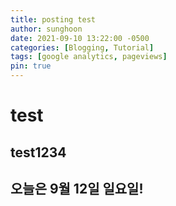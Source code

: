 ```yaml
---
title: posting test
author: sunghoon
date: 2021-09-10 13:22:00 -0500
categories: [Blogging, Tutorial]
tags: [google analytics, pageviews]
pin: true
---
```


# test

## test1234
## 오늘은 9월 12일 일요일!